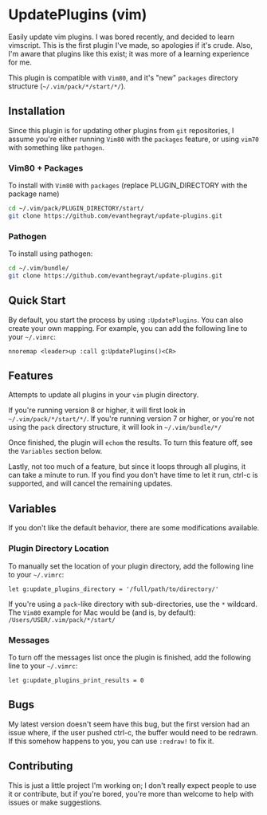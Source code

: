 # UpdatePlugins (vim)
Easily update vim plugins. I was bored recently, and decided to learn vimscript.
This is the first plugin I've made, so apologies if it's crude. Also, I'm aware
that plugins like this exist; it was more of a learning experience for me.

This plugin is compatible with `Vim80`, and it's "new" `packages` directory
structure (`~/.vim/pack/*/start/*/`).

## Installation
Since this plugin is for updating other plugins from `git` repositories, I
assume you're either running `Vim80` with the `packages` feature, or using
`vim70` with something like `pathogen`.
### Vim80 + Packages
To install with `Vim80` with `packages` (replace PLUGIN_DIRECTORY with the
package name)

```bash
cd ~/.vim/pack/PLUGIN_DIRECTORY/start/
git clone https://github.com/evanthegrayt/update-plugins.git
```

### Pathogen
To install using pathogen:

```bash
cd ~/.vim/bundle/
git clone https://github.com/evanthegrayt/update-plugins.git
```

## Quick Start
By default, you start the process by using `:UpdatePlugins`. You can also create
your own mapping. For example, you can add the following line to your
`~/.vimrc`:

```vim
nnoremap <leader>up :call g:UpdatePlugins()<CR>
```

## Features
Attempts to update all plugins in your `vim` plugin directory.

If you're running version 8 or higher, it will first look in
`~/.vim/pack/*/start/*/`. If you're running version 7 or higher, or you're not
using the `pack` directory structure, it will look in `~/.vim/bundle/*/`

Once finished, the plugin will `echom` the results. To turn this feature off,
see the `Variables` section below.

Lastly, not too much of a feature, but since it loops through all plugins, it
can take a minute to run. If you find you don't have time to let it run, ctrl-c
is supported, and will cancel the remaining updates.

## Variables
If you don't like the default behavior, there are some modifications available.
### Plugin Directory Location
To manually set the location of your plugin directory, add the following line to
your `~/.vimrc`:

```vim
let g:update_plugins_directory = '/full/path/to/directory/'
```

If you're using a `pack`-like directory with sub-directories, use the `*`
wildcard. The `Vim80` example for Mac would be (and is, by default):
`/Users/USER/.vim/pack/*/start/`

### Messages
To turn off the messages list once the plugin is finished, add the following
line to your `~/.vimrc`:

```vim
let g:update_plugins_print_results = 0
```

## Bugs
My latest version doesn't seem have this bug, but the first version had an issue
where, if the user pushed ctrl-c, the buffer would need to be redrawn. If this
somehow happens to you, you can use `:redraw!` to fix it.

## Contributing
This is just a little project I'm working on; I don't really expect people to
use it or contribute, but if you're bored, you're more than welcome to help
with issues or make suggestions.

